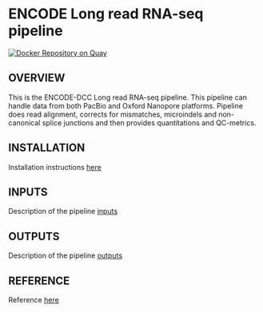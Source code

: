 # ENCODE Long read RNA-seq pipeline

[![Docker Repository on Quay](https://quay.io/repository/encode-dcc/long-read-rna-pipeline/status "Docker Repository on Quay")](https://quay.io/repository/encode-dcc/long-read-rna-pipeline)

## OVERVIEW
This is the ENCODE-DCC Long read RNA-seq pipeline. This pipeline can handle data from both PacBio and Oxford Nanopore platforms. Pipeline does read alignment, corrects for mismatches, microindels and non-canonical splice junctions and then provides quantitations and QC-metrics.

## INSTALLATION
Installation instructions [here](docs/installation.md)

## INPUTS
Description of the pipeline [inputs](docs/reference.md#inputs)

## OUTPUTS
Description of the pipeline [outputs](docs/reference.md#outputs)

## REFERENCE
Reference [here](docs/reference.md)